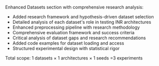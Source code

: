 Enhanced Datasets section with comprehensive research analysis:

* Added research framework and hypothesis-driven dataset selection
* Detailed analysis of each dataset's role in testing INR architectures
* Enhanced preprocessing pipeline with research methodology
* Comprehensive evaluation framework and success criteria
* Critical analysis of dataset gaps and research recommendations
* Added code examples for dataset loading and access
* Structured experimental design with statistical rigor

Total scope: 1 datasets × 1 architectures × 1 seeds =3 experiments
